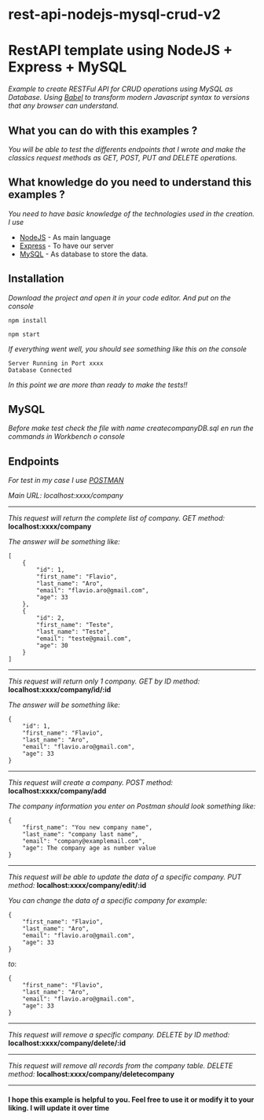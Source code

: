 # rest-api-nodejs-mysql-crud-v2

# RestAPI template using NodeJS + Express + MySQL

_Example to create RESTFul API for CRUD operations using MySQL as Database. 
Using [Babel](https://babeljs.io/) to transform modern Javascript syntax to versions that any browser can understand._

## What you can do with this examples ? 

_You will be able to test the differents endpoints that I wrote and make the classics request methods as GET, POST, PUT and DELETE operations._

## What knowledge do you need to understand this examples ?

_You need to have basic knowledge of the technologies used in the creation. I use_ 

* [NodeJS](https://nodejs.org/es/) - As main language
* [Express](https://expressjs.com/es/) - To have our server
* [MySQL](https://www.mysql.com/) - As database to store the data. 


## Installation

_Download the project and open it in your code editor. And put on the console_

```
npm install

npm start

```

_If everything went well, you should see something like this on the console_

```
Server Running in Port xxxx
Database Connected
```

_In this point we are more than ready to make the tests!!_

## MySQL

_Before make test check the file with name createcompanyDB.sql en run the commands in Workbench o console_

## Endpoints

_For test in my case I use [POSTMAN](https://www.postman.com/)_

_Main URL: localhost:xxxx/company_ 

---
_This request will return the complete list of company._
_GET method:_ **localhost:xxxx/company**

_The answer will be something like:_ 
```
[
    {
        "id": 1,
        "first_name": "Flavio",
        "last_name": "Aro",
        "email": "flavio.aro@gmail.com",
        "age": 33
    },
    {
        "id": 2,
        "first_name": "Teste",
        "last_name": "Teste",
        "email": "teste@gmail.com",
        "age": 30
    }
]
```

---
_This request will return only 1 company._
_GET by ID method:_ **localhost:xxxx/company/id/:id**

_The answer will be something like:_ 
```
{
    "id": 1,
    "first_name": "Flavio",
    "last_name": "Aro",
    "email": "flavio.aro@gmail.com",
    "age": 33
}
```

---
_This request will create a company._
_POST method:_ **localhost:xxxx/company/add**

_The company information you enter on Postman should look something like:_ 
```
{
    "first_name": "You new company name",
    "last_name": "company last name",
    "email": "company@examplemail.com",
    "age": The company age as number value
}
```

---
_This request will be able to update the data of a specific company._
_PUT method:_ **localhost:xxxx/company/edit/:id**

_You can change the data of a specific company for example:_ 
```
{
    "first_name": "Flavio",
    "last_name": "Aro",
    "email": "flavio.aro@gmail.com",
    "age": 33
}
```

_to_:
```
{
    "first_name": "Flavio",
    "last_name": "Aro",
    "email": "flavio.aro@gmail.com",
    "age": 33
}
```

---
_This request will remove a specific company._
_DELETE by ID method:_ **localhost:xxxx/company/delete/:id**

---
_This request will remove all records from the company table._
_DELETE method:_ **localhost:xxxx/company/deletecompany**

---

####  I hope this example is helpful to you. Feel free to use it or modify it to your liking. I will update it over time